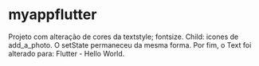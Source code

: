 # myappflutter
Projeto com alteração de cores da textstyle; fontsize. Child: icones de add_a_photo. O setState permaneceu da mesma forma. Por fim,  o Text foi alterado para: Flutter - Hello World.
